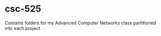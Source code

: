 csc-525
=======

Contains folders for my Advanced Computer Networks class partitioned into each project
